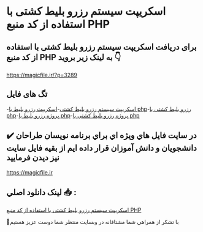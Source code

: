 # اسکریپت سیستم رزرو بلیط کشتی با استفاده از کد منبع PHP

## برای دریافت اسکریپت سیستم رزرو بلیط کشتی با استفاده از کد منبع PHP به لینک زیر بروید 👇

https://magicfile.ir/?p=3289

## تگ های فایل

-[اسکریپت سیستم رزرو بلیط کشتی](https://magicfile.ir/product/%d8%b3%db%8c%d8%b3%d8%aa%d9%85-%d8%b1%d8%b2%d8%b1%d9%88-%d8%a8%d9%84%db%8c%d8%b7-%da%a9%d8%b4%d8%aa%db%8c-%d8%a8%d8%a7-%d8%a7%d8%b3%d8%aa%d9%81%d8%a7%d8%af%d9%87-php/)-[اسکریپت رزرو بلیط با php](https://magicfile.ir/product/%d8%b3%db%8c%d8%b3%d8%aa%d9%85-%d8%b1%d8%b2%d8%b1%d9%88-%d8%a8%d9%84%db%8c%d8%b7-%da%a9%d8%b4%d8%aa%db%8c-%d8%a8%d8%a7-%d8%a7%d8%b3%d8%aa%d9%81%d8%a7%d8%af%d9%87-php/)-[رزرو بلیط کشتی با php](https://magicfile.ir/product/%d8%b3%db%8c%d8%b3%d8%aa%d9%85-%d8%b1%d8%b2%d8%b1%d9%88-%d8%a8%d9%84%db%8c%d8%b7-%da%a9%d8%b4%d8%aa%db%8c-%d8%a8%d8%a7-%d8%a7%d8%b3%d8%aa%d9%81%d8%a7%d8%af%d9%87-php/)-[پروژه رزرو بلیط با php](https://magicfile.ir/product/%d8%b3%db%8c%d8%b3%d8%aa%d9%85-%d8%b1%d8%b2%d8%b1%d9%88-%d8%a8%d9%84%db%8c%d8%b7-%da%a9%d8%b4%d8%aa%db%8c-%d8%a8%d8%a7-%d8%a7%d8%b3%d8%aa%d9%81%d8%a7%d8%af%d9%87-php/)-[پروژه رزرو بلیط کشتی با php](https://magicfile.ir/product/%d8%b3%db%8c%d8%b3%d8%aa%d9%85-%d8%b1%d8%b2%d8%b1%d9%88-%d8%a8%d9%84%db%8c%d8%b7-%da%a9%d8%b4%d8%aa%db%8c-%d8%a8%d8%a7-%d8%a7%d8%b3%d8%aa%d9%81%d8%a7%d8%af%d9%87-php/)

## ✔️ در سايت فايل هاي ويژه اي براي برنامه نويسان طراحان دانشجويان و دانش آموزان قرار داده ايم از بقيه فايل سايت نيز ديدن فرماييد

https://magicfile.ir


## لينک دانلود اصلي 📥 :

[اسکریپت سیستم رزرو بلیط کشتی با استفاده از کد منبع PHP](https://magicfile.ir/product/%d8%b3%db%8c%d8%b3%d8%aa%d9%85-%d8%b1%d8%b2%d8%b1%d9%88-%d8%a8%d9%84%db%8c%d8%b7-%da%a9%d8%b4%d8%aa%db%8c-%d8%a8%d8%a7-%d8%a7%d8%b3%d8%aa%d9%81%d8%a7%d8%af%d9%87-php/) 


🙏با تشکر از همراهي شما مشتاقانه در وبسایت منتظر شما دوست عزیز هستیم

